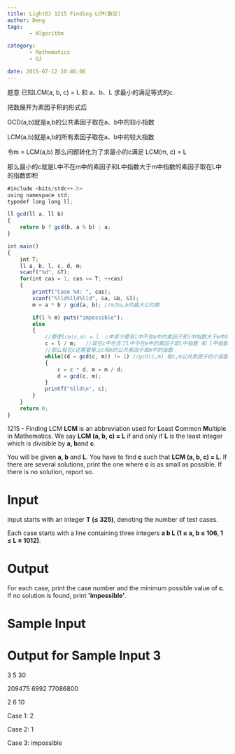 ```yaml
---
title: LightOJ 1215 Finding LCM(数论)
author: Deng
tags: 
       - Algorithm

category: 
       - Mathematics
       - OJ

date: 2015-07-12 10:46:06
---
```

题意 已知LCM(a, b, c) = L 和 a、b、L 求最小的满足等式的c.

把数展开为素因子积的形式后

GCD(a,b)就是a,b的公共素因子取在a、b中的较小指数

LCM(a,b)就是a,b的所有素因子取在a、b中的较大指数

令m = LCM(a,b) 那么问题转化为了求最小的c满足 LCM(m, c) = L

那么最小的c就是L中不在m中的素因子和L中指数大于m中指数的素因子取在L中的指数即积

```js 
#include <bits/stdc++.h>
using namespace std;
typedef long long ll;

ll gcd(ll a, ll b)
{
    return b ? gcd(b, a % b) : a;
}

int main()
{
    int T;
    ll a, b, l, c, d, m;
    scanf("%d", &T);
    for(int cas = 1; cas <= T; ++cas)
    {
        printf("Case %d: ", cas);
        scanf("%lld%lld%lld", &a, &b, &l);
        m = a * b / gcd(a, b); //m为a,b的最大公约数

        if(l % m) puts("impossible");
        else
        {
            //要使lcm(c,m) = l  c中至少要有l中不在m中的素因子和l中指数大于m中的素因子取在l中的指数
            c = l / m;   //现在c中包含了l中不在m中的素因子取l中指数 和 l中指数大于m中的素因子取指数差
            //那么现在c还需要乘上c和m的公共素因子取m中的指数
            while((d = gcd(c, m)) != 1) //gcd(c,m) 取c,m公共素因子的小指数积
            {
                c = c * d, m = m / d;
                d = gcd(c, m);
            }
            printf("%lld\n", c);
        }
    }
    return 0;
}
```

1215 - Finding LCM
**LCM** is an abbreviation used for **L**east **C**ommon **M**ultiple in Mathematics. We say **LCM (a, b, c) = L** if and only if **L** is the least integer which is divisible by **a, b**and **c**.

You will be given **a, b** and **L**. You have to find **c** such that **LCM (a, b, c) = L**. If there are several solutions, print the one where **c** is as small as possible. If there is no solution, report so.

# Input

Input starts with an integer **T (≤ 325)**, denoting the number of test cases.

Each case starts with a line containing three integers **a b L (1 ≤ a, b ≤ 106, 1 ≤ L ≤ 1012)**.

# Output

For each case, print the case number and the minimum possible value of **c**. If no solution is found, print **'impossible'**.
# Sample Input

 
# Output for Sample Input 3

3 5 30

209475 6992 77086800

2 6 10
 
Case 1: 2

Case 2: 1

Case 3: impossible
